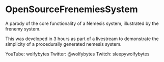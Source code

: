 # OpenSourceFrenemiesSystem
A parody of the core functionality of a Nemesis system, illustrated by the frenemy system.

This was developed in 3 hours as part of a livestream to demonstrate the simplicity of a procedurally generated nemesis system.

YouTube: wolfybytes
Twitter: @wolfybytes
Twitch: sleepywolfybytes